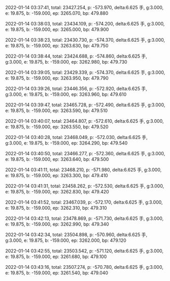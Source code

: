 2022-01-14 03:37:41, total: 23427.254, p: -573.970, delta:6.625 手, g:3.000, e: 19.875, b: -159.000, ep: 3265.070, bp: 479.880

2022-01-14 03:38:03, total: 23434.109, p: -574.200, delta:6.625 手, g:3.000, e: 19.875, b: -159.000, ep: 3265.000, bp: 479.900

2022-01-14 03:38:23, total: 23430.730, p: -574.370, delta:6.625 手, g:3.000, e: 19.875, b: -159.000, ep: 3263.630, bp: 479.750

2022-01-14 03:38:44, total: 23424.688, p: -574.860, delta:6.625 手, g:3.000, e: 19.875, b: -159.000, ep: 3262.980, bp: 479.730

2022-01-14 03:39:05, total: 23429.339, p: -574.370, delta:6.625 手, g:3.000, e: 19.875, b: -159.000, ep: 3263.950, bp: 479.790

2022-01-14 03:39:26, total: 23446.356, p: -572.920, delta:6.625 手, g:3.000, e: 19.875, b: -159.000, ep: 3263.960, bp: 479.610

2022-01-14 03:39:47, total: 23465.728, p: -572.490, delta:6.625 手, g:3.000, e: 19.875, b: -159.000, ep: 3263.590, bp: 479.510

2022-01-14 03:40:07, total: 23464.807, p: -572.610, delta:6.625 手, g:3.000, e: 19.875, b: -159.000, ep: 3263.550, bp: 479.520

2022-01-14 03:40:28, total: 23468.049, p: -572.030, delta:6.625 手, g:3.000, e: 19.875, b: -159.000, ep: 3264.290, bp: 479.540

2022-01-14 03:40:50, total: 23466.277, p: -572.360, delta:6.625 手, g:3.000, e: 19.875, b: -159.000, ep: 3263.640, bp: 479.500

2022-01-14 03:41:11, total: 23468.210, p: -571.980, delta:6.625 手, g:3.000, e: 19.875, b: -159.000, ep: 3263.300, bp: 479.410

2022-01-14 03:41:31, total: 23458.262, p: -572.530, delta:6.625 手, g:3.000, e: 19.875, b: -159.000, ep: 3262.830, bp: 479.420

2022-01-14 03:41:52, total: 23467.039, p: -572.170, delta:6.625 手, g:3.000, e: 19.875, b: -159.000, ep: 3262.310, bp: 479.310

2022-01-14 03:42:13, total: 23478.869, p: -571.730, delta:6.625 手, g:3.000, e: 19.875, b: -159.000, ep: 3262.990, bp: 479.340

2022-01-14 03:42:34, total: 23504.898, p: -570.960, delta:6.625 手, g:3.000, e: 19.875, b: -159.000, ep: 3262.000, bp: 479.120

2022-01-14 03:42:55, total: 23503.542, p: -571.120, delta:6.625 手, g:3.000, e: 19.875, b: -159.000, ep: 3261.680, bp: 479.100

2022-01-14 03:43:16, total: 23507.274, p: -570.780, delta:6.625 手, g:3.000, e: 19.875, b: -159.000, ep: 3261.540, bp: 479.040